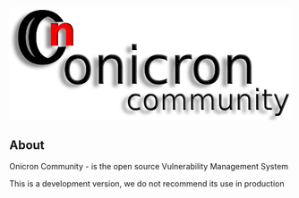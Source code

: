 ![GitHub Logo](img_logo.png)

## About
Onicron Community - is the open source Vulnerability Management System

This is a development version, we do not recommend its use in production
